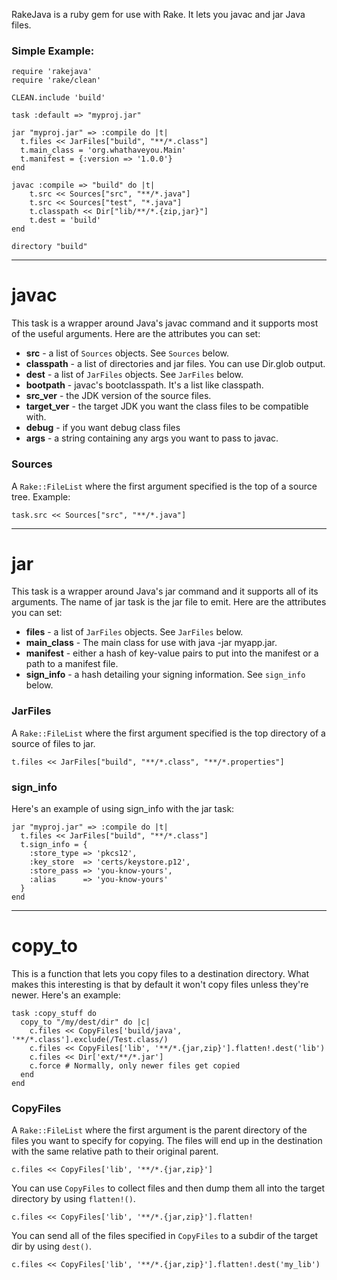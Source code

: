 RakeJava is a ruby gem for use with Rake.  It lets you javac and jar Java files.

### Simple Example:

    require 'rakejava'
    require 'rake/clean'

    CLEAN.include 'build'

    task :default => "myproj.jar"

    jar "myproj.jar" => :compile do |t|
      t.files << JarFiles["build", "**/*.class"]
      t.main_class = 'org.whathaveyou.Main'
      t.manifest = {:version => '1.0.0'}
    end

    javac :compile => "build" do |t|
    	t.src << Sources["src", "**/*.java"]
    	t.src << Sources["test", "*.java"]
    	t.classpath << Dir["lib/**/*.{zip,jar}"]
    	t.dest = 'build'
    end

    directory "build"
    
-------------------------

# javac #

This task is a wrapper around Java's javac command and it supports most of the useful arguments.  Here are the attributes you can set:

* __src__ - a list of `Sources` objects.  See `Sources` below.
* __classpath__ - a list of directories and jar files.  You can use Dir.glob output.
* __dest__ - a list of `JarFiles` objects.  See `JarFiles` below.
* __bootpath__ - javac's bootclasspath.  It's a list like classpath.
* __src_ver__ - the JDK version of the source files.
* __target_ver__ - the target JDK you want the class files to be compatible with.
* __debug__ - if you want debug class files
* __args__ - a string containing any args you want to pass to javac.

### Sources ###

A `Rake::FileList` where the first argument specified is the top of a source tree.  Example:

    task.src << Sources["src", "**/*.java"]

-------------------------
# jar #

This task is a wrapper around Java's jar command and it supports all of its arguments.  The name of jar task is the jar file to emit.  Here are the attributes you can set:

* __files__ - a list of `JarFiles` objects.  See `JarFiles` below.
* __main_class__ - The main class for use with java -jar myapp.jar.
* __manifest__ - either a hash of key-value pairs to put into the manifest or a path to a manifest file.
* __sign_info__ - a hash detailing your signing information.  See `sign_info` below.

### JarFiles ###

A `Rake::FileList` where the first argument specified is the top directory of a source of files to jar.

    t.files << JarFiles["build", "**/*.class", "**/*.properties"]

### sign_info ###

Here's an example of using sign_info with the jar task:

    jar "myproj.jar" => :compile do |t|
      t.files << JarFiles["build", "**/*.class"]
      t.sign_info = {
      	:store_type	=> 'pkcs12',
      	:key_store	=> 'certs/keystore.p12',
      	:store_pass	=> 'you-know-yours',
      	:alias		=> 'you-know-yours'
      }
    end

-------------------------
# copy_to #

This is a function that lets you copy files to a destination directory.  What makes this interesting is that by default it won't copy files unless they're newer.  Here's an example:

    task :copy_stuff do
      copy_to "/my/dest/dir" do |c|
        c.files << CopyFiles['build/java', '**/*.class'].exclude(/Test.class/)
        c.files << CopyFiles['lib', '**/*.{jar,zip}'].flatten!.dest('lib')
        c.files << Dir['ext/**/*.jar']
        c.force # Normally, only newer files get copied
      end
    end

### CopyFiles ###

A `Rake::FileList` where the first argument is the parent directory of the files you want to specify for copying.  The files will end up in the destination with the same relative path to their original parent.

    c.files << CopyFiles['lib', '**/*.{jar,zip}']

You can use `CopyFiles` to collect files and then dump them all into the target directory by using `flatten!()`.

    c.files << CopyFiles['lib', '**/*.{jar,zip}'].flatten!

You can send all of the files specified in `CopyFiles` to a subdir of the target dir by using `dest()`.

    c.files << CopyFiles['lib', '**/*.{jar,zip}'].flatten!.dest('my_lib')
